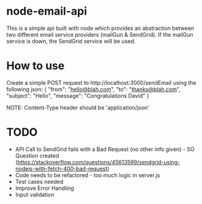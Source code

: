 # node-email-api

This is a simple api built with node which provides an abstraction between two different email service providers (mailGun & SendGrid). If the mailGun service is down, the SendGrid service will be used.

# How to use
Create a simple POST request to http://localhost:3000/sendEmail using the following json:
{
  "from": "hello@blah.com",
  "to": "thanks@blah.com",
  "subject": "Hello",
  "message": "Congratulations David"
}

NOTE: Content-Type header should be 'application/json'

# TODO

- API Call to SendGrid fails with a Bad Request (no other info given) - SO Question created (https://stackoverflow.com/questions/45613599/sendgrid-using-nodejs-with-fetch-400-bad-request)
- Code needs to be refactored - too much logic in server.js
- Test cases needed
- Improve Error Handling
- Input validation
